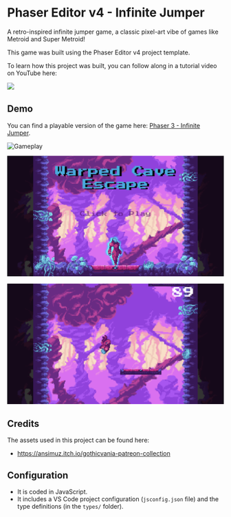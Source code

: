 # Phaser Editor v4 - Infinite Jumper

A retro-inspired infinite jumper game, a classic pixel-art vibe of games like Metroid and Super Metroid!

This game was built using the Phaser Editor v4 project template.

To learn how this project was built, you can follow along in a tutorial video on YouTube here:

[<img src="https://i.ytimg.com/vi/RIAjbuoYT3I/hqdefault.jpg">](https://youtu.be/RIAjbuoYT3I "Phaser Editor v4 Tutorial: Build a Metroid-Inspired Infinite Jumper!")

## Demo

You can find a playable version of the game here: <a href="https://scottwestover.dev/games/infinite-jumper/index.html" target="_blank">Phaser 3 - Infinite Jumper</a>.

![Gameplay](/docs/example.gif?raw=true 'Gameplay')

![Title](/docs/screenshot1.png?raw=true 'Title')

![Gameplay Screenshot](/docs/screenshot2.png?raw=true 'Gameplay Screenshot')

## Credits

The assets used in this project can be found here:

* https://ansimuz.itch.io/gothicvania-patreon-collection

## Configuration

* It is coded in JavaScript.
* It includes a VS Code project configuration (`jsconfig.json` file) and the type definitions (in the `types/` folder).
